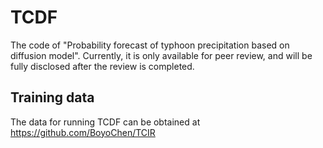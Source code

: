 # TCDF
The code of "Probability forecast of typhoon precipitation based on diffusion model". Currently, it is only available for peer review, and will be fully disclosed after the review is completed.

## Training data

The data for running TCDF can be obtained at https://github.com/BoyoChen/TCIR

